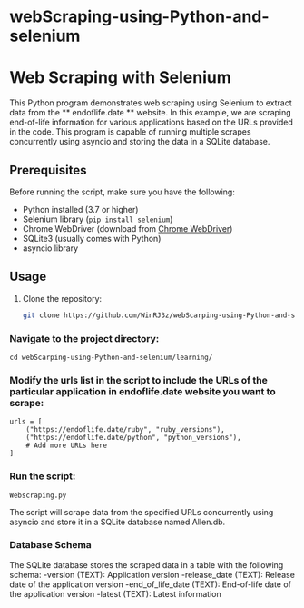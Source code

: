 # webScraping-using-Python-and-selenium
# Web Scraping with Selenium

This Python program demonstrates web scraping using Selenium to extract data from the ** endoflife.date ** website. In this example, we are scraping end-of-life information for various applications based on the URLs provided in the code. This program is capable of running multiple scrapes concurrently using asyncio and storing the data in a SQLite database.

## Prerequisites

Before running the script, make sure you have the following:

- Python installed (3.7 or higher)
- Selenium library (`pip install selenium`)
- Chrome WebDriver (download from [Chrome WebDriver](https://sites.google.com/chromium.org/driver/))
- SQLite3 (usually comes with Python)
- asyncio library

## Usage

1. Clone the repository:

   ```bash
   git clone https://github.com/WinRJ3z/webScarping-using-Python-and-selenium
### Navigate to the project directory:

    cd webScarping-using-Python-and-selenium/learning/
### Modify the urls list in the script to include the URLs of the particular application in endoflife.date website you want to scrape:

    urls = [
        ("https://endoflife.date/ruby", "ruby_versions"),
        ("https://endoflife.date/python", "python_versions"),
        # Add more URLs here
    ]
### Run the script:
    Webscraping.py
The script will scrape data from the specified URLs concurrently using asyncio and store it in a SQLite database named Allen.db.

### Database Schema
The SQLite database stores the scraped data in a table with the following schema:
-version (TEXT): Application version
-release_date (TEXT): Release date of the application version
-end_of_life_date (TEXT): End-of-life date of the application version
-latest (TEXT): Latest information
